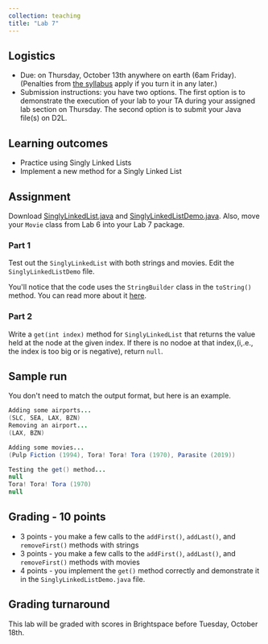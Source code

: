 ```yaml
---
collection: teaching
title: "Lab 7"
---
```


## Logistics
* Due: on Thursday, October 13th anywhere on earth (6am Friday). (Penalties from [the
	syllabus](https://lgw2.github.io/teaching/csci132-fall-2022/syllabus/)
	apply if you turn it in any later.)
* Submission instructions: you have two options. The first option is to
	demonstrate the execution of your lab to your TA during your assigned lab
	section on Thursday.
	The second option is to submit your Java file(s) on D2L.

## Learning outcomes
* Practice using Singly Linked Lists
* Implement a new method for a Singly Linked List

## Assignment

Download [SinglyLinkedList.java](https://lgw2.github.io/teaching/csci132-fall-2022/labs/SinglyLinkedList.java) and [SinglyLinkedListDemo.java](https://lgw2.github.io/teaching/csci132-fall-2022/labs/SinglyLinkedListDemo.java). Also, move your `Movie` class from Lab 6 into your Lab 7 package.

### Part 1

Test out the `SinglyLinkedList` with both strings and movies. Edit the
`SinglyLinkedListDemo` file.

You'll notice that the code uses the `StringBuilder` class in the `toString()`
method. You can read more about it [here](https://www.geeksforgeeks.org/stringbuilder-class-in-java-with-examples/).

### Part 2

Write a `get(int index)` method for `SinglyLinkedList` that returns the value
held at the node at the given index. If there is no nodoe at that index,(i,.e.,
the index is too big or is negative), return `null`.

## Sample run
You don't need to match the output format, but here is an example.
```java
Adding some airports...
(SLC, SEA, LAX, BZN)
Removing an airport...
(LAX, BZN)

Adding some movies...
(Pulp Fiction (1994), Tora! Tora! Tora (1970), Parasite (2019))

Testing the get() method...
null
Tora! Tora! Tora (1970)
null
```

## Grading - 10 points
* 3 points - you make a few calls to the `addFirst()`, `addLast()`, and `removeFirst()`
	methods with strings
* 3 points - you make a few calls to the `addFirst()`, `addLast()`,  and `removeFirst()`
	methods with movies
* 4 points - you implement the `get()` method correctly and demonstrate it in
	the `SinglyLinkedListDemo.java` file.

## Grading turnaround
This lab will be graded with scores in Brightspace before Tuesday, October 18th.
